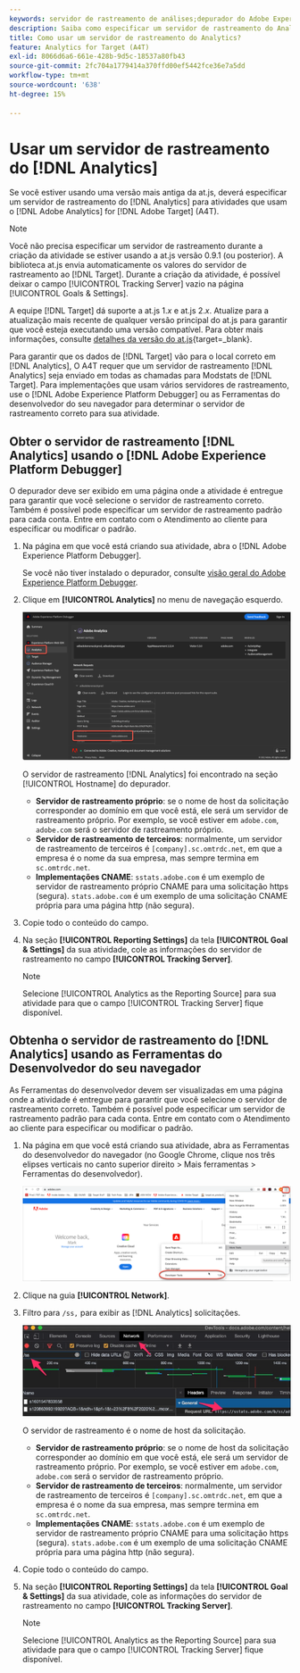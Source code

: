 ```yaml
---
keywords: servidor de rastreamento de análises;depurador do Adobe Experience Cloud;depurador do Adobe Experience Platform;fonte de relatórios;ferramentas do desenvolvedor
description: Saiba como especificar um servidor de rastreamento do Analytics para atividades que usam o Analytics for [!DNL Target] (A4T) se estiver usando uma versão mais antiga da at.js.
title: Como usar um servidor de rastreamento do Analytics?
feature: Analytics for Target (A4T)
exl-id: 8066d6a6-661e-428b-9d5c-18537a80fb43
source-git-commit: 2fc704a1779414a370ffd00ef5442fce36e7a5dd
workflow-type: tm+mt
source-wordcount: '638'
ht-degree: 15%

---
```


# Usar um servidor de rastreamento do [!DNL Analytics]

Se você estiver usando uma versão mais antiga da at.js, deverá especificar um servidor de rastreamento do [!DNL Analytics] para atividades que usam o [!DNL Adobe Analytics] for [!DNL Adobe Target] (A4T).

>[!NOTE]
>
>Você não precisa especificar um servidor de rastreamento durante a criação da atividade se estiver usando a at.js versão 0.9.1 (ou posterior). A biblioteca at.js envia automaticamente os valores do servidor de rastreamento ao [!DNL Target]. Durante a criação da atividade, é possível deixar o campo [!UICONTROL Tracking Server] vazio na página [!UICONTROL Goals & Settings].
>
>A equipe [!DNL Target] dá suporte a at.js 1.*x* e at.js 2.*x*. Atualize para a atualização mais recente de qualquer versão principal do at.js para garantir que você esteja executando uma versão compatível. Para obter mais informações, consulte [detalhes da versão do at.js](https://experienceleague.adobe.com/docs/target-dev/developer/client-side/at-js-implementation/target-atjs-versions.html?lang=pt-BR){target=_blank}.

Para garantir que os dados de [!DNL Target] vão para o local correto em [!DNL Analytics], O A4T requer que um servidor de rastreamento [!DNL Analytics] seja enviado em todas as chamadas para Modstats de [!DNL Target]. Para implementações que usam vários servidores de rastreamento, use o [!DNL Adobe Experience Platform Debugger] ou as Ferramentas do desenvolvedor do seu navegador para determinar o servidor de rastreamento correto para sua atividade.

## Obter o servidor de rastreamento [!DNL Analytics] usando o [!DNL Adobe Experience Platform Debugger]

O depurador deve ser exibido em uma página onde a atividade é entregue para garantir que você selecione o servidor de rastreamento correto. Também é possível pode especificar um servidor de rastreamento padrão para cada conta. Entre em contato com o Atendimento ao cliente para especificar ou modificar o padrão.

1. Na página em que você está criando sua atividade, abra o [!DNL Adobe Experience Platform Debugger].

   Se você não tiver instalado o depurador, consulte [visão geral do Adobe Experience Platform Debugger](https://experienceleague.adobe.com/docs/platform-learn/data-collection/debugger/overview.html?lang=pt-BR).

1. Clique em **[!UICONTROL Analytics]** no menu de navegação esquerdo.

   ![Imagem de Screen_DebuggerTrackServ](assets/Screen_DebuggerTrackServ.png)

   O servidor de rastreamento [!DNL Analytics] foi encontrado na seção [!UICONTROL Hostname] do depurador.

   * **Servidor de rastreamento próprio**: se o nome de host da solicitação corresponder ao domínio em que você está, ele será um servidor de rastreamento próprio. Por exemplo, se você estiver em `adobe.com`, `adobe.com` será o servidor de rastreamento próprio.
   * **Servidor de rastreamento de terceiros**: normalmente, um servidor de rastreamento de terceiros é `[company].sc.omtrdc.net`, em que a empresa é o nome da sua empresa, mas sempre termina em `sc.omtrdc.net`.
   * **Implementações CNAME**: `sstats.adobe.com` é um exemplo de servidor de rastreamento próprio CNAME para uma solicitação https (segura). `stats.adobe.com` é um exemplo de uma solicitação CNAME própria para uma página http (não segura).

1. Copie todo o conteúdo do campo.

1. Na seção **[!UICONTROL Reporting Settings]** da tela **[!UICONTROL Goal & Settings]** da sua atividade, cole as informações do servidor de rastreamento no campo **[!UICONTROL Tracking Server]**.

   >[!NOTE]
   >
   >Selecione [!UICONTROL Analytics as the Reporting Source] para sua atividade para que o campo [!UICONTROL Tracking Server] fique disponível.

## Obtenha o servidor de rastreamento do [!DNL Analytics] usando as Ferramentas do Desenvolvedor do seu navegador

As Ferramentas do desenvolvedor devem ser visualizadas em uma página onde a atividade é entregue para garantir que você selecione o servidor de rastreamento correto. Também é possível pode especificar um servidor de rastreamento padrão para cada conta. Entre em contato com o Atendimento ao cliente para especificar ou modificar o padrão.

1. Na página em que você está criando sua atividade, abra as Ferramentas do desenvolvedor do navegador (no Google Chrome, clique nos três elipses verticais no canto superior direito > Mais ferramentas > Ferramentas do desenvolvedor).

   ![ferramentas para desenvolvedores do Chrome](/help/main/c-integrating-target-with-mac/a4t/assets/chrome-dev-tools.png)

1. Clique na guia **[!UICONTROL Network]**.

1. Filtro para `/ss,` para exibir as [!DNL Analytics] solicitações.

   ![ferramentas para desenvolvedores do Chrome com /ss search](/help/main/c-integrating-target-with-mac/a4t/assets/chrome-search.png)

   O servidor de rastreamento é o nome de host da solicitação.

   * **Servidor de rastreamento próprio**: se o nome de host da solicitação corresponder ao domínio em que você está, ele será um servidor de rastreamento próprio. Por exemplo, se você estiver em `adobe.com`, `adobe.com` será o servidor de rastreamento próprio.
   * **Servidor de rastreamento de terceiros**: normalmente, um servidor de rastreamento de terceiros é `[company].sc.omtrdc.net`, em que a empresa é o nome da sua empresa, mas sempre termina em `sc.omtrdc.net`.
   * **Implementações CNAME**: `sstats.adobe.com` é um exemplo de servidor de rastreamento próprio CNAME para uma solicitação https (segura). `stats.adobe.com` é um exemplo de uma solicitação CNAME própria para uma página http (não segura).

1. Copie todo o conteúdo do campo.

1. Na seção **[!UICONTROL Reporting Settings]** da tela **[!UICONTROL Goal & Settings]** da sua atividade, cole as informações do servidor de rastreamento no campo **[!UICONTROL Tracking Server]**.

   >[!NOTE]
   >
   >Selecione [!UICONTROL Analytics as the Reporting Source] para sua atividade para que o campo [!UICONTROL Tracking Server] fique disponível.
